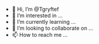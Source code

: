 - 👋 Hi, I’m @Tgryftef
- 👀 I’m interested in ...
- 🌱 I’m currently learning ...
- 💞️ I’m looking to collaborate on ...
- 📫 How to reach me ...

<!---
Tgryftef/Tgryftef is a ✨ special ✨ repository because its `README.md` (this file) appears on your GitHub profile.
You can click the Preview link to take a look at your changes.
--->
